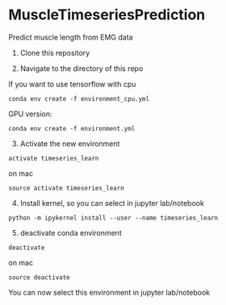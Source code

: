 # MuscleTimeseriesPrediction
Predict muscle length from EMG data



1. Clone this repository

2. Navigate to the directory of this repo

If you want to use tensorflow with cpu

```
conda env create -f environment_cpu.yml
```

GPU version:

```
conda env create -f environment.yml
```
3. Activate the new environment 

```
activate timeseries_learn
```

on mac
```
source activate timeseries_learn
```

4. Install kernel, so you can select in jupyter lab/notebook

```
python -m ipykernel install --user --name timeseries_learn
```
5. deactivate conda environment
```
deactivate
```
on mac
```
source deactivate
```

You can now select this environment in jupyter lab/notebook

